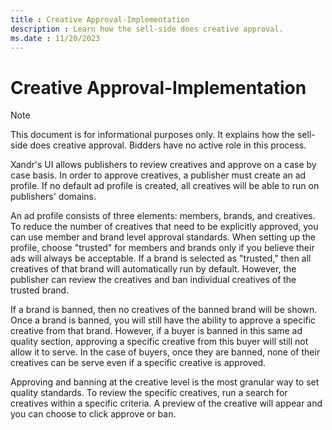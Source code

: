 ```yaml
---
title : Creative Approval-Implementation
description : Learn how the sell-side does creative approval. 
ms.date : 11/20/2023
---
```



# Creative Approval-Implementation

> [!NOTE]
> This document is for informational purposes only. It explains how the sell-side does creative approval. Bidders have no active role in this process.

Xandr's UI allows publishers to review creatives and approve on a case
by case basis. In order to approve creatives, a publisher must create an
ad profile. If no default ad profile is created, all creatives will be
able to run on publishers' domains.

An ad profile consists of three elements: members, brands, and
creatives. To reduce the number of creatives that need to be explicitly
approved, you can use member and brand level approval standards. When
setting up the profile, choose "trusted" for members and brands only if
you believe their ads will always be acceptable. If a brand is selected
as "trusted," then all creatives of that brand will automatically run by
default. However, the publisher can review the creatives and ban
individual creatives of the trusted brand.

If a brand is banned, then no creatives of the banned brand will be
shown. Once a brand is banned, you will still have the ability to
approve a specific creative from that brand. However, if a buyer is
banned in this same ad quality section, approving a specific creative
from this buyer will still not allow it to serve. In the case of buyers,
once they are banned, none of their creatives can be serve even if a
specific creative is approved.

Approving and banning at the creative level is the most granular way to
set quality standards. To review the specific creatives, run a search
for creatives within a specific criteria. A preview of the creative will
appear and you can choose to click approve or ban.




